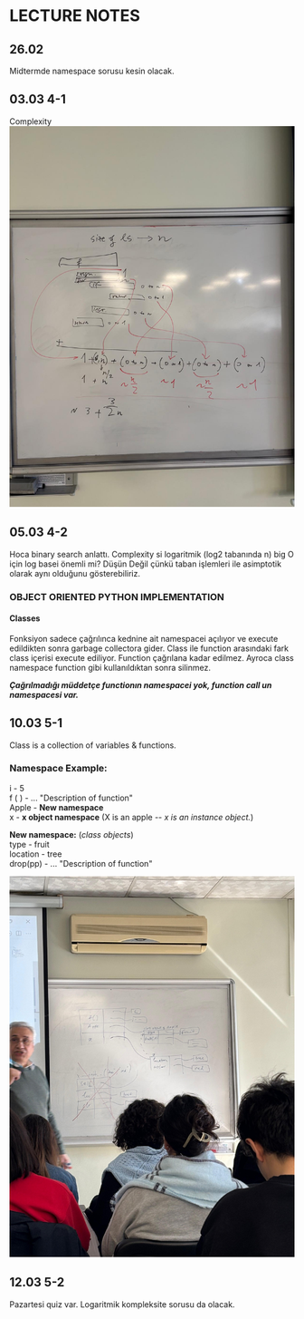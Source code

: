 # LECTURE NOTES

## 26.02
Midtermde namespace sorusu kesin olacak.

## 03.03 4-1
Complexity
![alt text](images\image.png)


## 05.03 4-2
Hoca binary search anlattı. Complexity si logaritmik (log2 tabanında n)
big O için log basei önemli mi? Düşün Değil çünkü taban işlemleri ile asimptotik olarak aynı olduğunu gösterebiliriz.

### OBJECT ORIENTED PYTHON IMPLEMENTATION
#### Classes

Fonksiyon sadece çağrılınca kednine ait namespacei açılıyor ve execute edildikten sonra garbage collectora gider.
Class ile function arasındaki fark class içerisi execute ediliyor. Function çağrılana kadar edilmez. Ayroca class namespace function gibi kullanıldıktan sonra silinmez. 

***Çağrılmadığı müddetçe functionın namespacei yok, function call un namespacesi var.***

## 10.03 5-1
Class is a collection of variables & functions.

### **Namespace Example**: 

i - 5  
f ( ) - ... "Description of function"  
Apple - **New namespace**   
x - **x object namespace** (X is an apple -- *x is an instance object.*)  

**New namespace:**  (*class objects*)  
type - fruit  
location - tree  
drop(pp) - ... "Description of function"

![alt text](images\image2.jpeg)

## 12.03 5-2
Pazartesi quiz var. Logaritmik kompleksite sorusu da olacak.  








